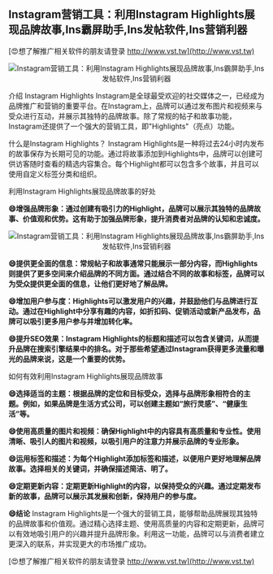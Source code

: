## **Instagram营销工具：利用Instagram Highlights展现品牌故事,Ins霸屏助手,Ins发帖软件,Ins营销利器**

[😍想了解推广相关软件的朋友请登录 http://www.vst.tw](http://www.vst.tw)

 <center><img src="https://vst.tw/MP4/tuiguang/png/8.png" alt="Instagram营销工具：利用Instagram Highlights展现品牌故事,Ins霸屏助手,Ins发帖软件,Ins营销利器"></center>

介绍 Instagram Highlights
Instagram是全球最受欢迎的社交媒体之一，已经成为品牌推广和营销的重要平台。在Instagram上，品牌可以通过发布图片和视频来与受众进行互动，并展示其独特的品牌故事。除了常规的帖子和故事功能，Instagram还提供了一个强大的营销工具，即"Highlights"（亮点）功能。

什么是Instagram Highlights？
Instagram Highlights是一种将过去24小时内发布的故事保存为长期可见的功能。通过将故事添加到Highlights中，品牌可以创建可供访客随时查看的精选内容集合。每个Highlight都可以包含多个故事，并且可以使用自定义标签分类和组织。

利用Instagram Highlights展现品牌故事的好处

**😄增强品牌形象：通过创建有吸引力的Highlight，品牌可以展示其独特的品牌故事、价值观和优势。这有助于加强品牌形象，提升消费者对品牌的认知和忠诚度。**

 <center><img src="https://vst.tw/MP4/tuiguang/png/5.png" alt="Instagram营销工具：利用Instagram Highlights展现品牌故事,Ins霸屏助手,Ins发帖软件,Ins营销利器"></center>

**😄提供更全面的信息：常规帖子和故事通常只能展示一部分内容，而Highlights则提供了更多空间来介绍品牌的不同方面。通过结合不同的故事和标签，品牌可以为受众提供更全面的信息，让他们更好地了解品牌。**

**😄增加用户参与度：Highlights可以激发用户的兴趣，并鼓励他们与品牌进行互动。通过在Highlight中分享有趣的内容，如折扣码、促销活动或新产品发布，品牌可以吸引更多用户参与并增加转化率。**

**😄提升SEO效果：Instagram Highlights的标题和描述可以包含关键词，从而提升品牌在搜索引擎结果中的排名。对于那些希望通过Instagram获得更多流量和曝光的品牌来说，这是一个重要的优势。**

如何有效利用Instagram Highlights展现品牌故事

**😄选择适当的主题：根据品牌的定位和目标受众，选择与品牌形象相符合的主题。例如，如果品牌是生活方式公司，可以创建主题如“旅行灵感”、“健康生活”等。**

**😄使用高质量的图片和视频：确保Highlight中的内容具有高质量和专业性。使用清晰、吸引人的图片和视频，以吸引用户的注意力并展示品牌的专业形象。**

**😄运用标签和描述：为每个Highlight添加标签和描述，以便用户更好地理解品牌故事。选择相关的关键词，并确保描述简洁、明了。**

**😄定期更新内容：定期更新Highlight的内容，以保持受众的兴趣。通过定期发布新的故事，品牌可以展示其发展和创新，保持用户的参与度。**

**😄结论**
Instagram Highlights是一个强大的营销工具，能够帮助品牌展现其独特的品牌故事和价值观。通过精心选择主题、使用高质量的内容和定期更新，品牌可以有效地吸引用户的兴趣并提升品牌形象。利用这一功能，品牌可以与消费者建立更深入的联系，并实现更大的市场推广成功。

[😍想了解推广相关软件的朋友请登录 http://www.vst.tw](http://www.vst.tw)



